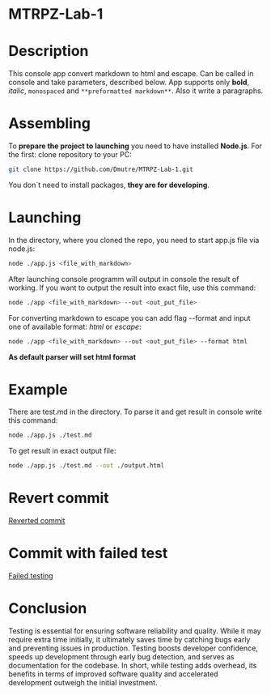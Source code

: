 # MTRPZ-Lab-1

# Description
This console app convert markdown to html and escape. Can be called in console and take parameters, described below. App supports only **bold**, _italic_, `monospaced` and ```**preformatted markdown**```. Also it write a paragraphs.

# Assembling
To **prepare the project to launching** you need to have installed **Node.js**. 
For the first: clone repository to your PC:
```bash
git clone https://github.com/Dmutre/MTRPZ-Lab-1.git
```
You don`t need to install packages, **they are for developing**.

# Launching
In the directory, where you cloned the repo, you need to start app.js file via node.js:
```bash
node ./app.js <file_with_markdown>
```
After launching console programm will output in console the result of working. If you want to output the result into exact file, use this command:
```bash
node ./app <file_with_markdown> --out <out_put_file>
```
For converting markdown to escape you can add flag --format and input one of available format: _html_ or _escape_:
```bash
node ./app <file_with_markdown> --out <out_put_file> --format html
```

**As default parser will set html format**

# Example
There are test.md in the directory. To parse it and get result in console write this command: 
```bash
node ./app.js ./test.md
```
To get result in exact output file:
```bash
node ./app.js ./test.md --out ./output.html
```

# Revert commit
[Reverted commit](https://github.com/Dmutre/markdown-parser-with-testing-and-CI/commit/b39622554e4ac7819ff277585ba2875e9211db77)
# Commit with failed test
[Failed testing]()

# Conclusion
Testing is essential for ensuring software reliability and quality. While it may require extra time initially, it ultimately saves time by catching bugs early and preventing issues in production. Testing boosts developer confidence, speeds up development through early bug detection, and serves as documentation for the codebase. In short, while testing adds overhead, its benefits in terms of improved software quality and accelerated development outweigh the initial investment.